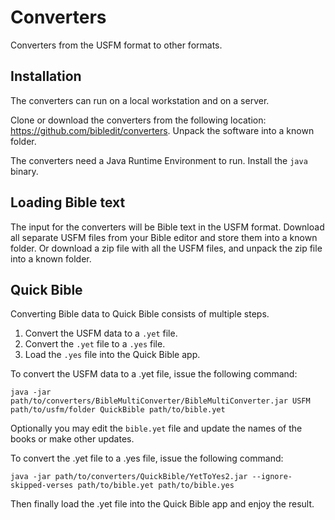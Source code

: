 # Converters

Converters from the USFM format to other formats.

## Installation

The converters can run on a local workstation and on a server.

Clone or download the converters from the following location:
https://github.com/bibledit/converters.
Unpack the software into a known folder.

The converters need a Java Runtime Environment to run.
Install the ```java``` binary.

## Loading Bible text

The input for the converters will be Bible text in the USFM format.
Download all separate USFM files from your Bible editor and store them into a known folder.
Or download a zip file with all the USFM files, and unpack the zip file into a known folder.

## Quick Bible

Converting Bible data to Quick Bible consists of multiple steps.
1. Convert the USFM data to a ```.yet``` file.
2. Convert the ```.yet``` file to a ```.yes``` file.
3. Load the ```.yes``` file into the Quick Bible app.

To convert the USFM data to a .yet file, issue the following command:
```
java -jar path/to/converters/BibleMultiConverter/BibleMultiConverter.jar USFM path/to/usfm/folder QuickBible path/to/bible.yet
```

Optionally you may edit the ```bible.yet``` file and update the names of the books or make other updates.

To convert the .yet file to a .yes file, issue the following command:
```
java -jar path/to/converters/QuickBible/YetToYes2.jar --ignore-skipped-verses path/to/bible.yet path/to/bible.yes
```

Then finally load the .yet file into the Quick Bible app and enjoy the result.
